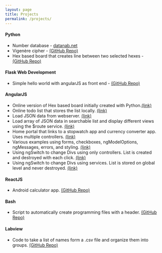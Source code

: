 ```yaml
---
layout: page
title: Projects
permalink: /projects/
---
```


#### Python

- Number database - [datanab.net][datanab-link]
- Vigenère cipher - [(GitHub Repo)][python-cipher]
- Hex based board that creates line between two selected hexes - [(GitHub Repo)][board-link]

#### Flask Web Development

- Simple hello world with angularJS as front end - [(GitHub Repo)][flask-project1]

#### AngularJS

- Online version of Hex based board initially created with Python.[(link)][angular-hex]
- Online todo list that stores the list locally. [(link)][todolist-link]
- Load JSON data from webserver. [(link)][server-link]
- Load array of JSON data in searchable list and display different views using the $route service. [(link)][project5-link]
- Home portal that links to a stopwatch app and currency converter app. Uses multiple controllers. [(link)][stopwatch-link]
- Various examples using forms, checkboxes, ngModelOptions, ngMessages, errors, and styling. [(link)][project7-link]
- Using ngSwitch to change Divs using only controllers. List is created and destroyed with each click. [(link)][project8-link]
- Using ngSwitch to change Divs using services. List is stored on global level and never destroyed. [(link)][project9-link]

#### ReactJS

- Android calculator app. [(GitHub Repo)][calculator-link]

#### Bash

- Script to automatically create programming files with a header. [(GitHub Repo)][bash-create]

#### Labview

- Code to take a list of names form a .csv file and organize them into groups. [(GitHub Repo)][labview-group]

[datanab-link]: http://www.datanab.net
[todolist-link]: http://joshuamfernandes.com/project3
[server-link]: http://joshuamfernandes.com/project4/
[project5-link]: http://joshuamfernandes.com/project5/
[calculator-link]: https://github.com/jmfernandes/Android/tree/master/Project1
[stopwatch-link]:http://joshuamfernandes.com/project6/
[project7-link]:http://joshuamfernandes.com/project7/
[labview-group]: https://github.com/jmfernandes/Labview/tree/master/GroupSorter
[python-cipher]: https://github.com/jmfernandes/Python/tree/master/cipher
[project8-link]: http://joshuamfernandes.com/project8/
[project9-link]: http://joshuamfernandes.com/project9/
[bash-create]: https://github.com/jmfernandes/Bash/blob/master/make_file.sh
[board-link]: https://github.com/jmfernandes/Python/blob/master/pyqt/hex.py
[angular-hex]: http://joshuamfernandes.com/project11/
[flask-project1]: https://github.com/jmfernandes/flask/tree/master/project1
